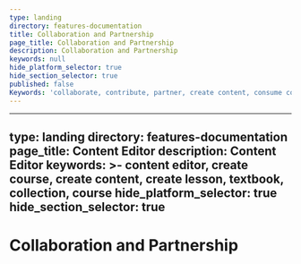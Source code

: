 ```yaml
---
type: landing
directory: features-documentation
title: Collaboration and Partnership
page_title: Collaboration and Partnership
description: Collaboration and Partnership
keywords: null
hide_platform_selector: true
hide_section_selector: true
published: false
Keywords: 'collaborate, contribute, partner, create content, consume content'
---
```

---
type: landing
directory: features-documentation
page_title: Content Editor
description: Content Editor
keywords: >-
  content editor, create course, create content, create lesson, textbook,
  collection, course
hide_platform_selector: true
hide_section_selector: true
---
# Collaboration and Partnership
